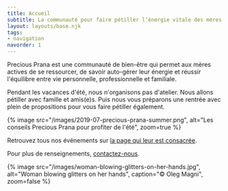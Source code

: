```yaml
---
title: Accueil
subtitle: La communauté pour faire pétiller l’énergie vitale des mères actives
layout: layouts/base.njk
tags:
- navigation
navorder: 1
---
```


<p class="intro">
Precious Prana est une communauté de bien-être qui permet aux mères actives de se ressourcer, de savoir auto-gérer leur énergie et réussir l'équilibre entre vie personnelle, professionnelle et familiale.
</p>

Pendant les vacances d'été, nous n'organisons pas d'atelier. Nous allons pétiller avec famille et amis(e)s. Puis nous vous préparons une rentrée avec plein de propositions pour vous faire pétiller également.

{% image src="/images/2019-07-precious-prana-summer.png", alt="Les conseils Precious Prana pour profiter de l'été", zoom=true %}

Retrouvez tous nos événements sur [la page qui leur est consacrée](/evenements/).

Pour plus de renseignements, [contactez-nous](/contact/).

{% image src="/images/woman-blowing-glitters-on-her-hands.jpg", alt="Woman blowing glitters on her hands", caption="© Oleg Magni", zoom=false %}